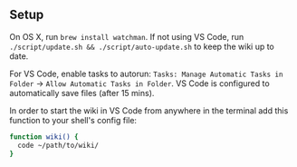 ## Setup

On OS X, run `brew install watchman`. If not using VS Code, run `./script/update.sh && ./script/auto-update.sh` to keep the wiki up to date.

For VS Code, enable tasks to autorun: `Tasks: Manage Automatic Tasks in Folder` -> `Allow Automatic Tasks in Folder`. VS Code is configured to automatically save files (after 15 mins).

In order to start the wiki in VS Code from anywhere in the terminal add this function to your shell's config file:

```bash
function wiki() {
  code ~/path/to/wiki/
}
```
